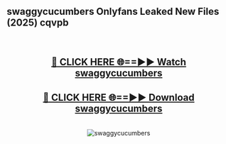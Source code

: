 <h2>swaggycucumbers Onlyfans Leaked New Files (2025) cqvpb</h2>
<br>
<div align="center">
<h2><a href="https://mediafiles.top/swaggycucumbers&ref=git" rel="nofollow">🔴 CLICK HERE 🌐==►► Watch swaggycucumbers</a></h2>
<h2><a href="https://mediafiles.top/swaggycucumbers&ref=git" rel="nofollow">🔴 CLICK HERE 🌐==►► Download swaggycucumbers</a></h2>
<br>
<a href="https://mediafiles.top/swaggycucumbers&ref=git" rel="nofollow" data-target="animated-image.originalLink"><img src="https://i.ibb.co.com/xMMVF88/686577567.gif" alt="swaggycucumbers" style="max-width: 100%; display: inline-block;" data-target="animated-image.originalImage"></a>
</div>
<br>
<br>